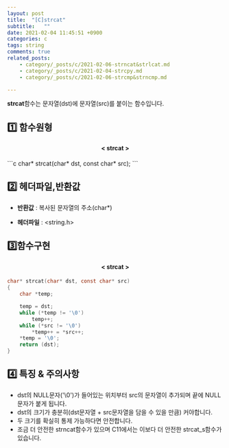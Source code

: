 ```yaml
---
layout: post
title:  "[C]strcat"
subtitle:   ""
date: 2021-02-04 11:45:51 +0900
categories: c
tags: string
comments: true
related_posts:
    - category/_posts/c/2021-02-06-strncat&strlcat.md
    - category/_posts/c/2021-02-04-strcpy.md
    - category/_posts/c/2021-02-06-strcmp&strncmp.md

---
```


**strcat**함수는 문자열(dst)에 문자열(src)를 붙이는 함수입니다.

## 1️⃣ 함수원형
<h4 align="middle">&#60; strcat &#62;</h4>
```c
char* strcat(char* dst, const char* src);
```

## 2️⃣ 헤더파일,반환값
* **반환값** : 복사된 문자열의 주소(char*)

* **헤더파일** : &lt;string.h&gt;


## 3️⃣함수구현
<h4 align="middle">&#60; strcat &#62;</h4>

```c
char* strcat(char* dst, const char* src)
{
    char *temp;

    temp = dst;
    while (*temp != '\0')
        temp++;
    while (*src != '\0')
        *temp++ = *src++;
    *temp = '\0';
    return (dst);
}
```

## 4️⃣ 특징 &amp; 주의사항
* dst의 NULL문자('\0')가 들어있는 위치부터 src의 문자열이 추가되며 끝에 NULL문자가 붙게 됩니다.
* dst의 크기가 충분히(dst문자열 + src문자열을 담을 수 있을 만큼) 커야합니다.
* 두 크기를 확실히 통제 가능하다면 안전합니다.
* 조금 더 안전한 strncat함수가 있으며 C11에서는 이보다 더 안전한 strcat_s함수가 있습니다.